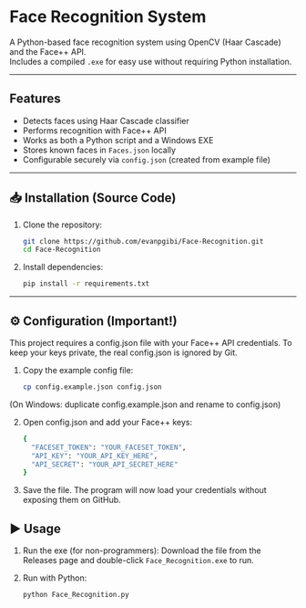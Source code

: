 # Face Recognition System

A Python-based face recognition system using OpenCV (Haar Cascade) and the Face++ API.  
Includes a compiled `.exe` for easy use without requiring Python installation.

---

## Features
- Detects faces using Haar Cascade classifier  
- Performs recognition with Face++ API  
- Works as both a Python script and a Windows EXE  
- Stores known faces in `Faces.json` locally
- Configurable securely via `config.json` (created from example file)

---

## 📥 Installation (Source Code)
1. Clone the repository:
   ```bash
   git clone https://github.com/evanpgibi/Face-Recognition.git
   cd Face-Recognition
2. Install dependencies:
   ```bash
   pip install -r requirements.txt

---

## ⚙️ Configuration (Important!)
This project requires a config.json file with your Face++ API credentials.
To keep your keys private, the real config.json is ignored by Git.

1. Copy the example config file:
   ```bash
   cp config.example.json config.json
(On Windows: duplicate config.example.json and rename to config.json)

2. Open config.json and add your Face++ keys:
   ```bash
   {
     "FACESET_TOKEN": "YOUR_FACESET_TOKEN",
     "API_KEY": "YOUR_API_KEY_HERE",
     "API_SECRET": "YOUR_API_SECRET_HERE"
   }

3. Save the file. The program will now load your credentials without exposing them on GitHub.

## ▶️ Usage
1. Run the exe (for non-programmers):
  Download the file from the Releases page and double-click `Face_Recognition.exe` to run.

2. Run with Python:
   ```bash
   python Face_Recognition.py

   
